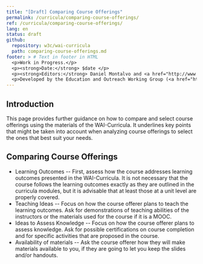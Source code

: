 ```yaml
---
title: "[Draft] Comparing Course Offerings"
permalink: /curricula/comparing-course-offerings/
ref: /curricula/comparing-course-offerings/
lang: en
status: draft
github:
  repository: w3c/wai-curricula
  path: comparing-course-offerings.md
footer: > # Text in footer in HTML
  <p>Work in Progress.</p>
  <p><strong>Date:</strong> $date </p>
  <p><strong>Editors:</strong> Daniel Montalvo and <a href="http://www.w3.org/People/shadi/">Shadi Abou-Zahra</a>. Contributors: <a href="https://www.w3.org/WAI/EO/EOWG-members">EOWG Participants</a></p>
  <p>Developed by the Education and Outreach Working Group (<a href="http://www.w3.org/WAI/EO/">EOWG</a>). Developed as part of the <a href="https://www.w3.org/WAI/about/projects/wai-guide/">WAI-Guide Project</a> funded by the European Commission (EC) under the Horizon 2020 program (Grant Agreement 822245).</p>
---
```


## Introduction

This page provides further guidance on how to compare and select course offerings using the materials of the WAI-Curricula. It underlines key points that might be taken into account when analyzing course offerings to select the ones that best suit your needs.

## Comparing Course Offerings

* Learning Outcomes -- First, assess how the course addresses learning outcomes presented in the WAI-Curricula. It is not necessary that the course follows the learning outcomes exactly as they are outlined in the curricula modules, but it is advisable that at least those at a unit level are properly covered.
* Teaching Ideas -- Focus on how the course offerer plans to teach the learning outcomes. Ask for demonstrations of teaching abilities of the instructors or the materials used for the course if it is a MOOC.
* Ideas to Assess Knowledge -- Focus on how the course offerer plans to assess knowledge. Ask for possible certifications on course completion and for specific activities that are proposed in the course.
* Availability of materials -- Ask the course offerer how they will make materials available to you, if they are going to let you keep the slides and/or handouts.
